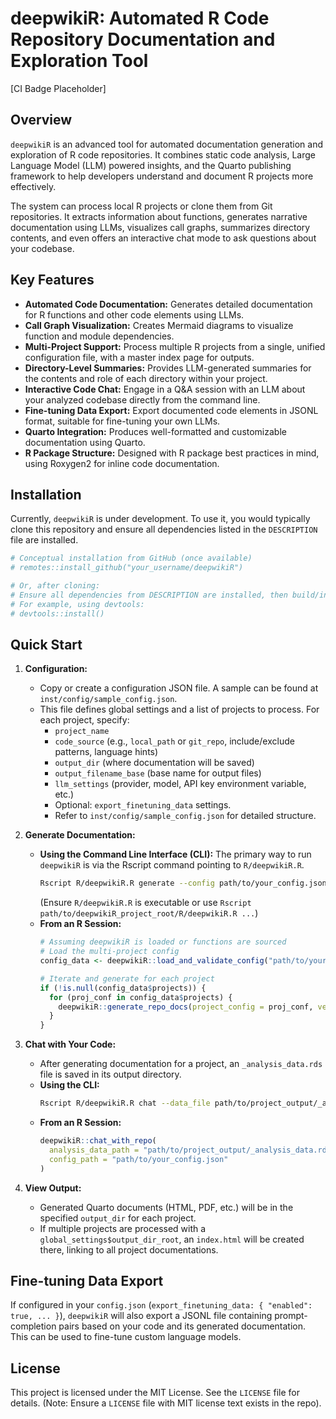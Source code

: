 # deepwikiR: Automated R Code Repository Documentation and Exploration Tool

[CI Badge Placeholder]
<!-- Replace with actual badge if/when available -->

## Overview

`deepwikiR` is an advanced tool for automated documentation generation and exploration of R code repositories. It combines static code analysis, Large Language Model (LLM) powered insights, and the Quarto publishing framework to help developers understand and document R projects more effectively.

The system can process local R projects or clone them from Git repositories. It extracts information about functions, generates narrative documentation using LLMs, visualizes call graphs, summarizes directory contents, and even offers an interactive chat mode to ask questions about your codebase.

## Key Features

*   **Automated Code Documentation:** Generates detailed documentation for R functions and other code elements using LLMs.
*   **Call Graph Visualization:** Creates Mermaid diagrams to visualize function and module dependencies.
*   **Multi-Project Support:** Process multiple R projects from a single, unified configuration file, with a master index page for outputs.
*   **Directory-Level Summaries:** Provides LLM-generated summaries for the contents and role of each directory within your project.
*   **Interactive Code Chat:** Engage in a Q&A session with an LLM about your analyzed codebase directly from the command line.
*   **Fine-tuning Data Export:** Export documented code elements in JSONL format, suitable for fine-tuning your own LLMs.
*   **Quarto Integration:** Produces well-formatted and customizable documentation using Quarto.
*   **R Package Structure:** Designed with R package best practices in mind, using Roxygen2 for inline code documentation.

## Installation

Currently, `deepwikiR` is under development. To use it, you would typically clone this repository and ensure all dependencies listed in the `DESCRIPTION` file are installed.

```R
# Conceptual installation from GitHub (once available)
# remotes::install_github("your_username/deepwikiR")

# Or, after cloning:
# Ensure all dependencies from DESCRIPTION are installed, then build/install locally.
# For example, using devtools:
# devtools::install() 
```

## Quick Start

1.  **Configuration:**
    *   Copy or create a configuration JSON file. A sample can be found at `inst/config/sample_config.json`.
    *   This file defines global settings and a list of projects to process. For each project, specify:
        *   `project_name`
        *   `code_source` (e.g., `local_path` or `git_repo`, include/exclude patterns, language hints)
        *   `output_dir` (where documentation will be saved)
        *   `output_filename_base` (base name for output files)
        *   `llm_settings` (provider, model, API key environment variable, etc.)
        *   Optional: `export_finetuning_data` settings.
        *   Refer to `inst/config/sample_config.json` for detailed structure.

2.  **Generate Documentation:**
    *   **Using the Command Line Interface (CLI):**
        The primary way to run `deepwikiR` is via the Rscript command pointing to `R/deepwikiR.R`.
        ```bash
        Rscript R/deepwikiR.R generate --config path/to/your_config.json
        ```
        (Ensure `R/deepwikiR.R` is executable or use `Rscript path/to/deepwikiR_project_root/R/deepwikiR.R ...`)
    *   **From an R Session:**
        ```R
        # Assuming deepwikiR is loaded or functions are sourced
        # Load the multi-project config
        config_data <- deepwikiR::load_and_validate_config("path/to/your_config.json")
        
        # Iterate and generate for each project
        if (!is.null(config_data$projects)) {
          for (proj_conf in config_data$projects) {
            deepwikiR::generate_repo_docs(project_config = proj_conf, verbose = TRUE)
          }
        }
        ```

3.  **Chat with Your Code:**
    *   After generating documentation for a project, an `_analysis_data.rds` file is saved in its output directory.
    *   **Using the CLI:**
        ```bash
        Rscript R/deepwikiR.R chat --data_file path/to/project_output/_analysis_data.rds --config_file path/to/your_config.json 
        ```
    *   **From an R Session:**
        ```R
        deepwikiR::chat_with_repo(
          analysis_data_path = "path/to/project_output/_analysis_data.rds",
          config_path = "path/to/your_config.json"
        )
        ```

4.  **View Output:**
    *   Generated Quarto documents (HTML, PDF, etc.) will be in the specified `output_dir` for each project.
    *   If multiple projects are processed with a `global_settings$output_dir_root`, an `index.html` will be created there, linking to all project documentations.

## Fine-tuning Data Export

If configured in your `config.json` (`export_finetuning_data: { "enabled": true, ... }`), `deepwikiR` will also export a JSONL file containing prompt-completion pairs based on your code and its generated documentation. This can be used to fine-tune custom language models.

## License

This project is licensed under the MIT License. See the `LICENSE` file for details.
(Note: Ensure a `LICENSE` file with MIT license text exists in the repo).
